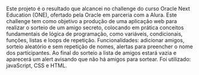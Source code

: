 Este projeto é o resultado que alcancei no challenge do curso Oracle Next Education (ONE), ofertado pela Oracle em parceria com a Alura. 
Este challenge tem como objetivo a produção de uma aplicação web para realizar o sorteio de um amigo secreto, colocando em prática conceitos fundamentais de lógica de programação, como variáveis, condicionais, funções, listas e loops de repetição.
Funcionalidades: adicionar amigos, sorteio aleatório e sem repetição de nomes, alertas para preencher o nome dos participantes. 
Ao final do sorteio a lista de amigos estará vazia e aparecerá um alert avisando que não há amigos para sortear.
Foi utilizado: javaScript, CSS e HTML.
